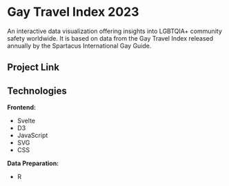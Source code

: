 # Gay Travel Index 2023

An interactive data visualization offering insights into LGBTQIA+ community safety worldwide. It is based on data from the Gay Travel Index released annually by the Spartacus International Gay Guide.

## Project Link

## Technologies

**Frontend:**

- Svelte
- D3
- JavaScript
- SVG
- CSS

**Data Preparation:**

- R
